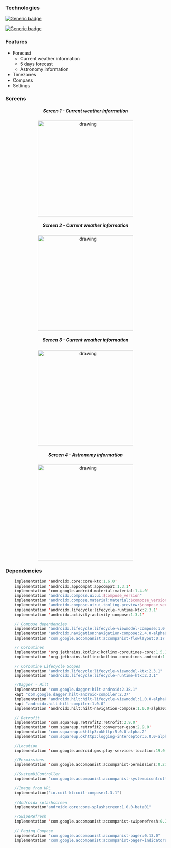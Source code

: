 ### Technologies
[![Generic badge](https://img.shields.io/badge/Made%20with%20-%20Kotlin-purple.svg)](https://shields.io/)

[![Generic badge](https://img.shields.io/badge/Made%20with%20-%20Jetpack%20Compose-purple.svg)](https://shields.io/)


### Features

- Forecast
	- Current weather information
	- 5 days forecast
	- Astronomy information
- Timezones 
- Compass
- Settings

### Screens
<center>
<h5> Screen 1 - Current weather information</h5>
<img src="https://i.imgur.com/q3Z8J3Y.jpg" alt="drawing" width="300"/>
<h5>
 Screen 2 - Current weather information</h5>
<img src="https://imgur.com/jz7KB6j.jpg" alt="drawing" width="300"/>
<h5>
 Screen 3 - Current weather information</h5>
<img src="https://imgur.com/Q4it4rz.jpg" alt="drawing" width="300"/>
<h5>
 Screen 4 - Astronomy information</h5>
<img src="https://imgur.com/jF6MfnG.jpg" alt="drawing" width="300"/>
</center>


### Dependencies
```kotlin
    implementation 'androidx.core:core-ktx:1.6.0'
    implementation 'androidx.appcompat:appcompat:1.3.1'
    implementation 'com.google.android.material:material:1.4.0'
    implementation "androidx.compose.ui:ui:$compose_version"
    implementation "androidx.compose.material:material:$compose_version"
    implementation "androidx.compose.ui:ui-tooling-preview:$compose_version"
    implementation 'androidx.lifecycle:lifecycle-runtime-ktx:2.3.1'
    implementation 'androidx.activity:activity-compose:1.3.1'
    
    // Compose dependencies
    implementation "androidx.lifecycle:lifecycle-viewmodel-compose:1.0.0-alpha07"
    implementation "androidx.navigation:navigation-compose:2.4.0-alpha08"
    implementation "com.google.accompanist:accompanist-flowlayout:0.17.0"

    // Coroutines
    implementation 'org.jetbrains.kotlinx:kotlinx-coroutines-core:1.5.1'
    implementation 'org.jetbrains.kotlinx:kotlinx-coroutines-android:1.5.1'

    // Coroutine Lifecycle Scopes
    implementation "androidx.lifecycle:lifecycle-viewmodel-ktx:2.3.1"
    implementation "androidx.lifecycle:lifecycle-runtime-ktx:2.3.1"

    //Dagger - Hilt
    implementation "com.google.dagger:hilt-android:2.38.1"
    kapt "com.google.dagger:hilt-android-compiler:2.37"
    implementation "androidx.hilt:hilt-lifecycle-viewmodel:1.0.0-alpha03"
    kapt "androidx.hilt:hilt-compiler:1.0.0"
    implementation 'androidx.hilt:hilt-navigation-compose:1.0.0-alpha03'

    // Retrofit
    implementation 'com.squareup.retrofit2:retrofit:2.9.0'
    implementation 'com.squareup.retrofit2:converter-gson:2.9.0'
    implementation "com.squareup.okhttp3:okhttp:5.0.0-alpha.2"
    implementation "com.squareup.okhttp3:logging-interceptor:5.0.0-alpha.2"

    //Location
    implementation 'com.google.android.gms:play-services-location:19.0.1'

    //Permissions
    implementation 'com.google.accompanist:accompanist-permissions:0.21.1-beta'
	
    //SystemUiController
    implementation "com.google.accompanist:accompanist-systemuicontroller:0.17.0"
	
    //Image from URL
    implementation("io.coil-kt:coil-compose:1.3.1")
	
    //Androidx splashscreen
    implementation"androidx.core:core-splashscreen:1.0.0-beta01"
	
    //SwipeRefresh
    implementation 'com.google.accompanist:accompanist-swiperefresh:0.24.4-alpha'
	
    // Paging Compose
    implementation "com.google.accompanist:accompanist-pager:0.13.0"
    implementation "com.google.accompanist:accompanist-pager-indicators:0.13.0"
```
